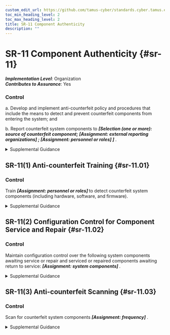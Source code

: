 ```yaml
---
custom_edit_url: https://github.com/tamus-cyber/standards.cyber.tamus.edu/tree/main/static/content/tamus.edu/TAMUS_profile.xml
toc_min_heading_level: 2
toc_max_heading_level: 2
title: SR-11 Component Authenticity
description: ""
---
```


# SR-11 Component Authenticity {#sr-11}

_**Implementation Level**_: Organization\
_**Contributes to Assurance**_: Yes

### Control

a. Develop and implement anti-counterfeit policy and procedures that include the means to detect and prevent counterfeit components from entering the system; and

b. Report counterfeit system components to <strong> <em>[Selection (one or more): source of counterfeit component; <strong> <em>[Assignment: external reporting organizations]</em> </strong> ; <strong> <em>[Assignment: personnel or roles]</em> </strong> ]</em> </strong>.

<details>
  <summary>Supplemental Guidance</summary>

Sources of counterfeit components include manufacturers, developers, vendors, and contractors. Anti-counterfeiting policies and procedures support tamper resistance and provide a level of protection against the introduction of malicious code. External reporting organizations include CISA.

</details>

## SR-11(1) Anti-counterfeit Training {#sr-11.01}

### Control

Train <strong> <em>[Assignment: personnel or roles]</em> </strong> to detect counterfeit system components (including hardware, software, and firmware).

<details>
  <summary>Supplemental Guidance</summary>

None.

</details>

## SR-11(2) Configuration Control for Component Service and Repair {#sr-11.02}

### Control

Maintain configuration control over the following system components awaiting service or repair and serviced or repaired components awaiting return to service: <strong> <em>[Assignment: system components]</em> </strong>.

<details>
  <summary>Supplemental Guidance</summary>

None.

</details>

## SR-11(3) Anti-counterfeit Scanning {#sr-11.03}

### Control

Scan for counterfeit system components <strong> <em>[Assignment: frequency]</em> </strong>.

<details>
  <summary>Supplemental Guidance</summary>

The type of component determines the type of scanning to be conducted (e.g., web application scanning if the component is a web application).

</details>

